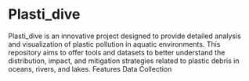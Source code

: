 # Plasti_dive
Plasti_dive is an innovative project designed to provide detailed analysis and visualization of plastic pollution in aquatic environments. This repository aims to offer tools and datasets to better understand the distribution, impact, and mitigation strategies related to plastic debris in oceans, rivers, and lakes.  Features Data Collection
